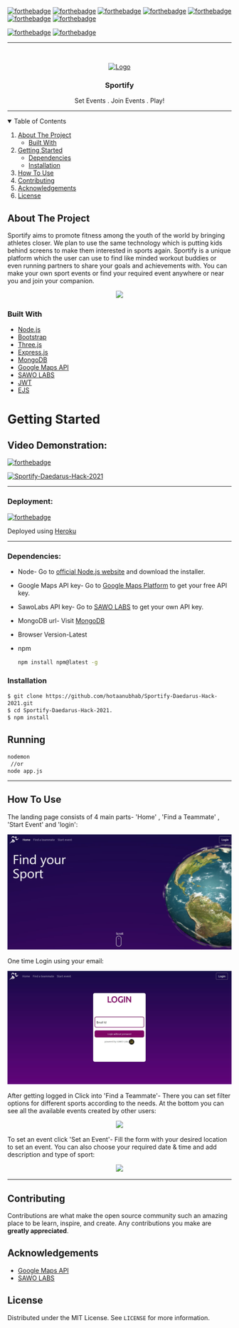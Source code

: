 [![forthebadge](https://forthebadge.com/images/badges/made-with-javascript.svg)](https://forthebadge.com)
[![forthebadge](https://forthebadge.com/images/badges/open-source.svg)](https://forthebadge.com)
[![forthebadge](https://forthebadge.com/images/badges/uses-html.svg)](https://forthebadge.com)
[![forthebadge](https://forthebadge.com/images/badges/uses-css.svg)](https://forthebadge.com)
[![forthebadge](https://forthebadge.com/images/badges/uses-git.svg)](https://forthebadge.com)
[![forthebadge](https://forthebadge.com/images/badges/built-with-love.svg)](https://forthebadge.com)
[![forthebadge](https://forthebadge.com/images/badges/fo-real.svg)](https://forthebadge.com)

[![forthebadge](https://img.shields.io/badge/Made%20using-Google%20Maps-blue)](https://forthebadge.com)
[![forthebadge](https://img.shields.io/badge/Powered%20By-SAWO%20LABS-yellow)](https://forthebadge.com)

***

<!-- PROJECT LOGO -->
<br />
<p align="center">
  <a href="https://github.com/hotaanubhab/Sportify-Daedarus-Hack-2021">
    <img src="https://github.com/hotaanubhab/Sportify-Daedarus-Hack-2021/blob/main/public/images/sportifymin.png" alt="Logo" width="100" height="80">
  </a>

  <h3 align="center">Sportify</h3>
  <p align="center">
  Set Events . Join Events . Play!
</p>

***


<!-- TABLE OF CONTENTS -->
<details open="open">
  <summary>Table of Contents</summary>
  <ol>
    <li>
      <a href="#about-the-project">About The Project</a>
      <ul>
        <li><a href="#built-with">Built With</a></li>
      </ul>
    </li>
    <li>
      <a href="#getting-started">Getting Started</a>
      <ul>
        <li><a href="#dependencies">Dependencies</a></li>
        <li><a href="#installation">Installation</a></li>
      </ul>
    </li>
    <li><a href="#how-to-use">How To Use</a></li>
    <li><a href="#contributing">Contributing</a></li>
    <li><a href="#acknowledgements">Acknowledgements</a></li>
    <li><a href="#license">License</a></li>
  </ol>
</details>

<!-- ABOUT THE PROJECT -->
## About The Project

Sportify aims to promote fitness among the youth of the world by bringing athletes closer. We plan to use the same technology which is putting kids behind screens 
to make them interested in sports again.
Sportify is a unique platform which the user can use to find like minded workout buddies or even running partners to share your goals and achievements with.
You can make your own sport events or find your required event anywhere or near you and join your companion.

<p align='center'><img src=https://github.com/hotaanubhab/Sportify-Daedarus-Hack-2021/blob/main/public/images/Hnet-image%20(1).gif>
<p align="center">

### Built With

* [Node.js](https://nodejs.org/en/)
* [Bootstrap](https://getbootstrap.com)
* [Three.js](https://threejs.org)
* [Express.js](https://expressjs.com)
* [MongoDB](https://www.mongodb.com/cloud)
* [Google Maps API](https://developers.google.com/maps)
* [SAWO LABS](https://sawolabs.com)
* [JWT](https://jwt.io/)
* [EJS](https://ejs.co/)

<!-- GETTING STARTED -->
# Getting Started

## Video Demonstration:
[![forthebadge](https://img.shields.io/badge/click-link-lightgrey)](https://forthebadge.com)
  
[![Sportify-Daedarus-Hack-2021](https://img.youtube.com/vi/WwMEvS-CH7k/0.jpg)](https://www.youtube.com/watch?v=WwMEvS-CH7k)


***

### Deployment:

[![forthebadge](https://img.shields.io/badge/click-link-lightgrey)](https://forthebadge.com)
  
Deployed using [Heroku](https://sportifyt5.herokuapp.com/) 

***

### Dependencies:

* Node-
  Go to [official Node.js website](https://nodejs.org/) and download the installer.
  
* Google Maps API key-
  Go to [Google Maps Platform](https://developers.google.com/maps) to get your free API key.
  
* SawoLabs API key-
  Go to [SAWO LABS](https://sawolabs.com/) to get your own API key.
  
* MongoDB url-
  Visit [MongoDB](https://www.mongodb.com/) 
  
* Browser Version-Latest  
 
* npm
  ```sh
  npm install npm@latest -g
  ```


### Installation

    $ git clone https://github.com/hotaanubhab/Sportify-Daedarus-Hack-2021.git
    $ cd Sportify-Daedarus-Hack-2021.
    $ npm install
    

<!-- USAGE EXAMPLES -->
## Running

    nodemon
     //or
    node app.js
  
  ***
  
## How To Use
  
  The landing page consists of 4 main parts- 'Home'  , 'Find a Teammate' , 'Start Event' and 'login':
  
  
  <p align='center'><img src=public\images\1.JPG>
<p align="center">

  
 One time Login using your email:
  
  
  <p align='center'><img src=public\images\2.JPG>
<p align="center">
  
  
 After getting logged in Click into 'Find a Teammate'- There you can set filter options for different sports according to the needs.
  At the bottom you can see all the available events created by other users:
  
  
  <p align='center'><img src=public\images\3.gif>
<p align="center">
  
  
  To set an event click 'Set an Event'- Fill the form with your desired location to set an event. You can also choose your required date & time and add description and type of sport:
  
  
  <p align='center'><img src=public\images\4.gif>
<p align="center">
  
  
  ***
  
<!-- CONTRIBUTING -->
## Contributing

Contributions are what make the open source community such an amazing place to be learn, inspire, and create. Any contributions you make are **greatly appreciated**.

<!-- ACKNOWLEDGEMENTS -->
## Acknowledgements
* [Google Maps API](https://developers.google.com/maps)
* [SAWO LABS](https://sawolabs.com)

<!-- LICENSE -->
## License

Distributed under the MIT License. See `LICENSE` for more information.

